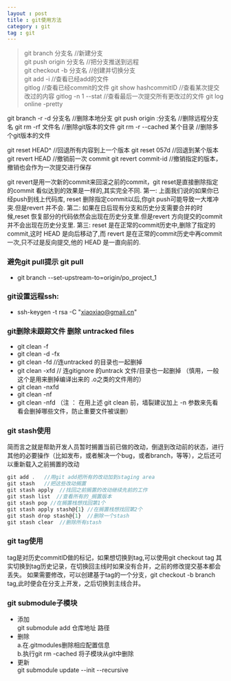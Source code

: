 ```yaml
---
layout : post
title : git使用方法
category : git
tag : git
---
```



>git branch 分支名                    //新建分支  <br>
>git push origin 分支名              //把分支推送到远程  <br>
>git checkout -b 分支名             //创建并切换分支  <br>
>git add -i                                //查看已经add的文件  <br>
gitlog                                    //查看已经commit的文件
git show  hashcommitID      //查看某次提交改过的内容
gitlog -n 1 --stat                   //查看最后一次提交所有更改过的文件
git log online -pretty 

git branch  -r  -d 分支名           //删除本地分支
git push origin  :分支名           //删除远程分支名
git rm -rf 文件名                      //删除git版本的文件
git rm -r --cached  某个目录    //删除多个git版本的文件

git reset HEAD^                    //回退所有内容到上一个版本
git reset 057d                      //回退到某个版本 
git revert HEAD                    //撤销前一次 commit
git revert commit-id             //撤销指定的版本，撤销也会作为一次提交进行保存

git revert是用一次新的commit来回滚之前的commit，git reset是直接删除指定的commit
看似达到的效果是一样的,其实完全不同.
第一:
上面我们说的如果你已经push到线上代码库, reset 删除指定commit以后,你git push可能导致一大堆冲突.但是revert 并不会.
第二:
如果在日后现有分支和历史分支需要合并的时候,reset 恢复部分的代码依然会出现在历史分支里.但是revert 方向提交的commit 并不会出现在历史分支里.
第三:
reset 是在正常的commit历史中,删除了指定的commit,这时 HEAD 是向后移动了,而 revert 是在正常的commit历史中再commit一次,只不过是反向提交,他的 HEAD 是一直向前的.


### 避免git pull提示      git pull <remote> <branch>
* git branch --set-upstream-to=origin/po_project_1

### git设置远程ssh:
* ssh-keygen -t rsa -C "xiaoxiao@gmail.cn"

### git删除未跟踪文件 删除 untracked files
* git clean -f
* git clean -d -fx
* git clean -fd   //连untracked 的目录也一起删掉
* git clean -xfd  // 连gitignore 的untrack 文件/目录也一起删掉 （慎用，一般这个是用来删掉编译出来的 .o之类的文件用的）
* git clean -nxfd
* git clean -nf
* git clean -nfd
（注 ： 在用上述 git clean 前，墙裂建议加上 -n 参数来先看看会删掉哪些文件，防止重要文件被误删）

### git stash使用 
简而言之就是帮助开发人员暂时搁置当前已做的改动，倒退到改动前的状态，进行其他的必要操作（比如发布，或者解决一个bug，或者branch，等等），之后还可以重新载入之前搁置的改动

```javascript
git add .   //用git add把所有的改动加到staging area
git stash   //把这些改动搁置
git stash apply  //找回之前搁置的改动继续先前的工作
git stash list  //查看所有的_搁置版本
git stash pop //在搁置栈想找回第1个
git stash apply stash@{1} //在搁置栈想找回第2个
git stash drop stash@{1}  //删除一个stash
git stash clear  //删除所有stash
```

### git tag使用
tag是对历史commitID做的标记，如果想切换到tag,可以使用git checkout tag
其实切换到tag历史记录，在切换回主线时如果没有合并，之前的修改提交基本都会丢失。
如果需要修改，可以创建基于tag的一个分支，git checkout -b branch tag,此时便会在分支上开发，之后切换到主线合并。


### git submodule子模块
* 添加  <br>
git submodule add 仓库地址 路径
* 删除  <br>
a.在.gitmodules删除相应配置信息    <br>
b.执行git rm -cached 将子模块从git中删除
* 更新  <br>
git submodule update --init --recursive



















